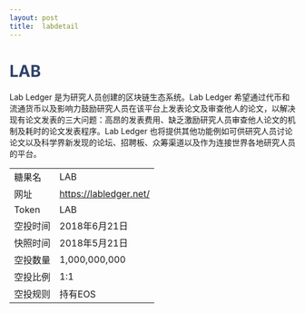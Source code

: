 ```yaml
---
layout: post
title:  labdetail
---
```


<h1 style="color: #2F416A">LAB</h1>
<p>
Lab Ledger 是为研究人员创建的区块链生态系统。Lab Ledger 希望通过代币和流通货币以及影响力鼓励研究人员在该平台上发表论文及审查他人的论文，以解决现有论文发表的三大问题：高昂的发表费用、缺乏激励研究人员审查他人论文的机制及耗时的论文发表程序。Lab Ledger 也将提供其他功能例如可供研究人员讨论论文以及科学界新发现的论坛、招聘板、众筹渠道以及作为连接世界各地研究人员的平台。
</p>
<table class="center">
  <tbody>
    <tr>
        <td class="tablehalf">糖果名</td>
        <td class="tablehalf">LAB</td>
    </tr>
    <tr>
        <td>网址</td>
        <td><a href="https://labledger.net/" target="_blank">https://labledger.net/</a></td>
    </tr>
    <tr>
        <td>Token</td>
        <td>LAB</td>
    </tr>
    <tr>
        <td>空投时间</td>
        <td>2018年6月21日</td>
    </tr>
    <tr>
        <td>快照时间</td>
        <td>2018年5月21日</td>
    </tr>
    <tr>
        <td>空投数量</td>
        <td>1,000,000,000</td>
    </tr>
    <tr>
        <td>空投比例</td>
        <td>1:1</td>
    </tr>
    <tr>
        <td>空投规则</td>
        <td>
        持有EOS
        </td>
    </tr>
  </tbody>
</table>